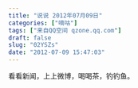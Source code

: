 ```yaml
---
title: "说说 2012年07月09日"
categories: ["嘀咕"]
tags: ["来自QQ空间 qzone.qq.com"]
draft: false
slug: "02YSZs"
date: "2012-07-09 15:47:03"
---
```


看看新闻，上上微博，喝喝茶，钓钓鱼。
